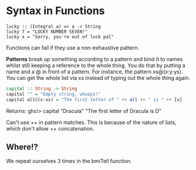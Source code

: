 # Syntax in Functions

```
lucky :: (Integral a) => a -> String
lucky 7 = "LUCKY NUMBER SEVEN!"
lucky x = "Sorry, you're out of luck pal"
```

Functions can fail if they use a non-exhaustive pattern.

**Patterns** break up something according to a pattern and bind it to names whilst still keeping a reference to the whole thing. You do that by putting a name and a @ in front of a pattern. For instance, the pattern xs@(x:y:ys). You can get the whole list via xs instead of typing out the whole thing again.

```Haskell
capital :: String -> String
capital "" = "Empty string, whoops!"
capital all@(x:xs) = "The first letter of " ++ all ++ " is " ++ [x]
```

Returns:
ghci> capital "Dracula"
"The first letter of Dracula is D"

Can't use ++ in pattern matches. This is because of the nature of lists, which don't allow ++ concatenation.


## Where!?
We repeat ourselves 3 times in the bmiTell function.
